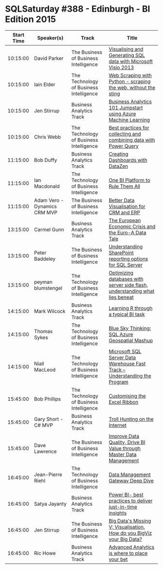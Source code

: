# SQLSaturday #388 - Edinburgh - BI Edition 2015
Start Time|Speaker(s)|Track|Title
---|---|---|---
10:15:00|David Parker|The Business of Business Intelligence|[Visualising and Generating SQL data with Microsoft Visio 2013](12849.md)
10:15:00|Iain Elder|The Technology of Business Intelligence|[Web Scraping with Python - scraping the web, without the sting](36848.md)
10:15:00|Jen Stirrup|Business Analytics Track|[Business Analytics 101 Jumpstart using Azure Machine Learning](37112.md)
10:15:00|Chris Webb|The Technology of Business Intelligence|[Best practices for collecting and  combining data with Power Query](37505.md)
11:15:00|Bob Duffy|Business Analytics Track|[Creating Dashboards with DataZen](10576.md)
11:15:00|Ian Macdonald|The Technology of Business Intelligence|[One BI Platform to Rule Them All](15147.md)
11:15:00|Adam Vero - Dynamics CRM MVP|The Business of Business Intelligence|[Better Data Visualisation for CRM and ERP](8952.md)
13:15:00|Carmel Gunn|Business Analytics Track|[The European Economic Crisis and the Euro-A Data Tale](11709.md)
13:15:00|Peter Baddeley|The Business of Business Intelligence|[Understanding SharePoint reporting options for SQL Server](21910.md)
13:15:00|peyman blumstengel|The Technology of Business Intelligence|[Optimizing databases with server side flash, understanding what lies beneat](37432.md)
14:15:00|Mark Wilcock|Business Analytics Track|[Learning R through a typical BI task](19584.md)
14:15:00|Thomas Sykes|The Technology of Business Intelligence|[Blue Sky Thinking: SQL Azure Geospatial Mashup](26995.md)
14:15:00|Niall MacLeod|The Technology of Business Intelligence|[Microsoft SQL Server Data Warehouse Fast Track – Understanding the Program](37799.md)
15:45:00|Bob Phillips|The Technology of Business Intelligence|[Customising the Excel Ribbon](10578.md)
15:45:00|Gary Short - C# MVP|Business Analytics Track|[Troll Hunting on the Internet](26143.md)
15:45:00|Dave Lawrence|The Business of Business Intelligence|[Improve Data Quality, Drive BI Value through Master Data Management](37883.md)
16:45:00|Jean-Pierre Riehl|The Technology of Business Intelligence|[Data Management Gateway Deep Dive](16270.md)
16:45:00|Satya Jayanty|Business Analytics Track|[Power BI- best practices to deliver just-in-time insights](25026.md)
16:45:00|Jen Stirrup|The Business of Business Intelligence|[Big Data's Missing V: Visualisation. How do you BigViz your Big Data? ](37108.md)
16:45:00|Ric Howe|Business Analytics Track|[Advanced Analytics is where to place your bet](37804.md)
